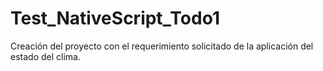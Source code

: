 # Test_NativeScript_Todo1
Creación del proyecto con el requerimiento solicitado de la aplicación del estado del clima.
